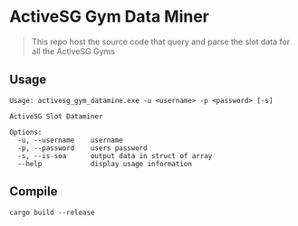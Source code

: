 # ActiveSG Gym Data Miner
> This repo host the source code that query and parse the slot data for all the ActiveSG Gyms

## Usage
```
Usage: activesg_gym_datamine.exe -u <username> -p <password> [-s]

ActiveSG Slot Dataminer

Options:
  -u, --username    username
  -p, --password    users password
  -s, --is-soa      output data in struct of array
  --help            display usage information
```

## Compile
```
cargo build --release
```